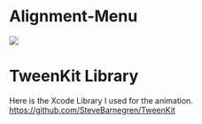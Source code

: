 # Alignment-Menu

<img src="https://giant.gfycat.com/DefinitiveSafeIslandwhistler.webm">

# TweenKit Library
Here is the Xcode Library I used for the animation.
https://github.com/SteveBarnegren/TweenKit
